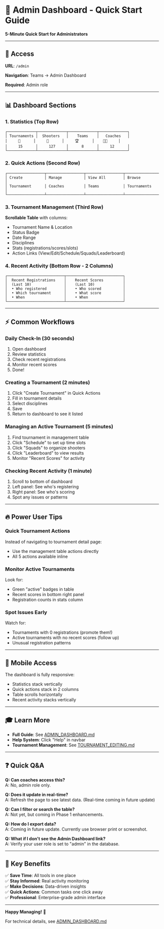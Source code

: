 # 🚀 Admin Dashboard - Quick Start Guide

**5-Minute Quick Start for Administrators**

---

## 🎯 Access

**URL**: `/admin`

**Navigation**: Teams → Admin Dashboard

**Required**: Admin role

---

## 📊 Dashboard Sections

### 1. Statistics (Top Row)
```
┌─────────────┬─────────────┬─────────────┬─────────────┐
│ Tournaments │  Shooters   │    Teams    │   Coaches   │
│     🎯      │     👥      │     🏆      │    👨‍🏫     │
│     15      │     127     │      8      │     12      │
└─────────────┴─────────────┴─────────────┴─────────────┘
```

### 2. Quick Actions (Second Row)
```
┌─────────────────┬─────────────────┬─────────────────┬─────────────────┐
│ Create          │ Manage          │ View All        │ Browse          │
│ Tournament      │ Coaches         │ Teams           │ Tournaments     │
└─────────────────┴─────────────────┴─────────────────┴─────────────────┘
```

### 3. Tournament Management (Third Row)
**Scrollable Table** with columns:
- Tournament Name & Location
- Status Badge
- Date Range
- Disciplines
- Stats (registrations/scores/slots)
- Action Links (View/Edit/Schedule/Squads/Leaderboard)

### 4. Recent Activity (Bottom Row - 2 Columns)
```
┌──────────────────────────┬──────────────────────────┐
│  Recent Registrations    │    Recent Scores         │
│  (Last 10)               │    (Last 10)             │
│  • Who registered        │    • Who scored          │
│  • Which tournament      │    • What score          │
│  • When                  │    • When                │
└──────────────────────────┴──────────────────────────┘
```

---

## ⚡ Common Workflows

### Daily Check-In (30 seconds)
1. Open dashboard
2. Review statistics
3. Check recent registrations
4. Monitor recent scores
5. Done!

### Creating a Tournament (2 minutes)
1. Click "Create Tournament" in Quick Actions
2. Fill in tournament details
3. Select disciplines
4. Save
5. Return to dashboard to see it listed

### Managing an Active Tournament (5 minutes)
1. Find tournament in management table
2. Click "Schedule" to set up time slots
3. Click "Squads" to organize shooters
4. Click "Leaderboard" to view results
5. Monitor "Recent Scores" for activity

### Checking Recent Activity (1 minute)
1. Scroll to bottom of dashboard
2. Left panel: See who's registering
3. Right panel: See who's scoring
4. Spot any issues or patterns

---

## 🔥 Power User Tips

### Quick Tournament Actions
Instead of navigating to tournament detail page:
- Use the management table actions directly
- All 5 actions available inline

### Monitor Active Tournaments
Look for:
- Green "active" badges in table
- Recent scores in bottom right panel
- Registration counts in stats column

### Spot Issues Early
Watch for:
- Tournaments with 0 registrations (promote them!)
- Active tournaments with no recent scores (follow up)
- Unusual registration patterns

---

## 📱 Mobile Access

The dashboard is fully responsive:
- Statistics stack vertically
- Quick actions stack in 2 columns
- Table scrolls horizontally
- Recent activity stacks vertically

---

## 🎓 Learn More

- **Full Guide**: See [ADMIN_DASHBOARD.md](ADMIN_DASHBOARD.md)
- **Help System**: Click "Help" in navbar
- **Tournament Management**: See [TOURNAMENT_EDITING.md](TOURNAMENT_EDITING.md)

---

## ❓ Quick Q&A

**Q: Can coaches access this?**  
A: No, admin role only.

**Q: Does it update in real-time?**  
A: Refresh the page to see latest data. (Real-time coming in future update)

**Q: Can I filter or search the table?**  
A: Not yet, but coming in Phase 1 enhancements.

**Q: How do I export data?**  
A: Coming in future update. Currently use browser print or screenshot.

**Q: What if I don't see the Admin Dashboard link?**  
A: Verify your user role is set to "admin" in the database.

---

## 🎯 Key Benefits

✅ **Save Time**: All tools in one place  
✅ **Stay Informed**: Real activity monitoring  
✅ **Make Decisions**: Data-driven insights  
✅ **Quick Actions**: Common tasks one click away  
✅ **Professional**: Enterprise-grade admin interface  

---

**Happy Managing!** 🎉

For technical details, see [ADMIN_DASHBOARD.md](ADMIN_DASHBOARD.md)

